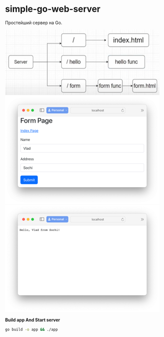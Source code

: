 # simple-go-web-server

Простейший сервер на Go.

<img src="./docs/1.png" width="613px">

<img src="./docs/2.png" width="686px">

<img src="./docs/3.png" width="686px">

**Build app And Start server**

```sh
go build -o app && ./app
```
